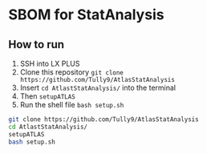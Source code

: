 # SBOM for StatAnalysis

## How to run
1. SSH into LX PLUS
1. Clone this repository ```git clone https://github.com/Tully9/AtlasStatAnalysis```
2. Insert ```cd AtlastStatAnalysis/``` into the terminal
3. Then ```setupATLAS```
4. Run the shell file ```bash setup.sh```

```bash
git clone https://github.com/Tully9/AtlasStatAnalysis
cd AtlastStatAnalysis/
setupATLAS
bash setup.sh
```
